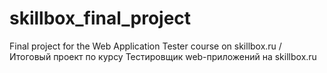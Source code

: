 # skillbox_final_project
Final project for the Web Application Tester course on skillbox.ru / Итоговый проект по курсу Тестировщик web-приложений на skillbox.ru
